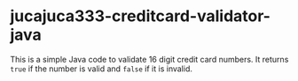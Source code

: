 # jucajuca333-creditcard-validator-java
This is a simple Java code to validate 16 digit credit card numbers. It returns `true` if the number is valid and `false` if it is invalid.
